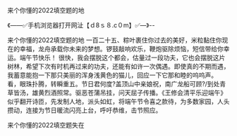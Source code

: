 来个你懂的2022填空题的地

《——✅手机浏览器打开网沚【ｄ8ｓ８.c０m】✅—》--

来个你懂的2022填空题的地	一百二十五、粽叶裹住你过去的美好，米粒黏住你现在的幸福，龙舟承载你未来的梦想。锣鼓敲响欢乐，鞭炮驱除烦恼，短信带给你幸运。端午节快乐！
很快，我会摆脱这个都会，估量过一段功夫，它也会摆脱这片树林，希望下次有时机再过来的功夫，还能有如许一次偶遇。即使真的不期而遇，我蓄意能抱一下那只美丽的浑身浅黄色的猫儿，回应一下它那和睦的呜呜声。
看，眼珠扑腾，转瞬重五。节日君何度?盖顶山中亲娘祝，南广龙船可顾?/到处青草皆汤，雄黄烈酒照常。驱恶苍蒲吊挂，问天屈子传播。《王修会清平乐迎端午》似乎翻开诗匝，先发制人地，派头如虹，将端午节令喜之款待，为多数家园，人头攒动，连接为节日暖流闪亮上台，呼吁恭维，击节照应。





来个你懂的2022填空题失在
